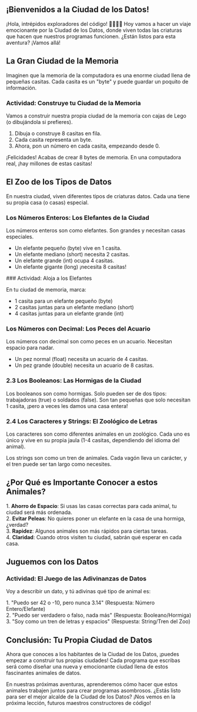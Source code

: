 ##  ¡Bienvenidos a la Ciudad de los Datos!


¡Hola, intrépidos exploradores del código! 🕵️‍♀️🕵️‍♂️ Hoy vamos a hacer un viaje emocionante por la Ciudad de los Datos, donde viven todas las criaturas que hacen que nuestros programas funcionen. ¿Están listos para esta aventura? ¡Vamos allá!


## La Gran Ciudad de la Memoria


Imaginen que la memoria de la computadora es una enorme ciudad llena de pequeñas casitas. Cada casita es un "byte" y puede guardar un poquito de información.


### Actividad: Construye tu Ciudad de la Memoria


Vamos a construir nuestra propia ciudad de la memoria con cajas de Lego (o dibujándola si prefieres).


1. Dibuja o construye 8 casitas en fila.
2. Cada casita representa un byte.
3. Ahora, pon un número en cada casita, empezando desde 0.


¡Felicidades! Acabas de crear 8 bytes de memoria. En una computadora real, ¡hay millones de estas casitas!


## El Zoo de los Tipos de Datos


En nuestra ciudad, viven diferentes tipos de criaturas datos. Cada una tiene su propia casa (o casas) especial.


### Los Números Enteros: Los Elefantes de la Ciudad


Los números enteros son como elefantes. Son grandes y necesitan casas especiales.


- Un elefante pequeño (byte) vive en 1 casita.
- Un elefante mediano (short) necesita 2 casitas.
- Un elefante grande (int) ocupa 4 casitas.
- Un elefante gigante (long) ¡necesita 8 casitas!


\### Actividad: Aloja a los Elefantes

En tu ciudad de memoria, marca:

- 1 casita para un elefante pequeño (byte)
- 2 casitas juntas para un elefante mediano (short)
- 4 casitas juntas para un elefante grande (int)



### Los Números con Decimal: Los Peces del Acuario


Los números con decimal son como peces en un acuario. Necesitan espacio para nadar.


- Un pez normal (float) necesita un acuario de 4 casitas.
- Un pez grande (double) necesita un acuario de 8 casitas.



### 2\.3 Los Booleanos: Las Hormigas de la Ciudad


Los booleanos son como hormigas. Solo pueden ser de dos tipos: trabajadoras (true) o soldados (false). Son tan pequeñas que solo necesitan 1 casita, ¡pero a veces les damos una casa entera!


### 2\.4 Los Caracteres y Strings: El Zoológico de Letras


Los caracteres son como diferentes animales en un zoológico. Cada uno es único y vive en su propia jaula (1-4 casitas, dependiendo del idioma del animal).

Los strings son como un tren de animales. Cada vagón lleva un carácter, y el tren puede ser tan largo como necesites.


## ¿Por Qué es Importante Conocer a estos Animales?


1\. **Ahorro de Espacio**: Si usas las casas correctas para cada animal, tu ciudad será más ordenada.  
2\. **Evitar Peleas**: No quieres poner un elefante en la casa de una hormiga, ¿verdad?  
3\. **Rapidez**: Algunos animales son más rápidos para ciertas tareas.  
4\. **Claridad**: Cuando otros visiten tu ciudad, sabrán qué esperar en cada casa.


## Juguemos con los Datos



### Actividad: El Juego de las Adivinanzas de Datos


Voy a describir un dato, y tú adivinas qué tipo de animal es:

1\. "Puedo ser 42 o -10, pero nunca 3.14" (Respuesta: Número Entero/Elefante)  
2\. "Puedo ser verdadero o falso, nada más" (Respuesta: Booleano/Hormiga)  
3\. "Soy como un tren de letras y espacios" (Respuesta: String/Tren del Zoo)


## Conclusión: Tu Propia Ciudad de Datos


Ahora que conoces a los habitantes de la Ciudad de los Datos, ¡puedes empezar a construir tus propias ciudades! Cada programa que escribas será como diseñar una nueva y emocionante ciudad llena de estos fascinantes animales de datos.

En nuestras próximas aventuras, aprenderemos cómo hacer que estos animales trabajen juntos para crear programas asombrosos. ¿Estás listo para ser el mejor alcalde de la Ciudad de los Datos? ¡Nos vemos en la próxima lección, futuros maestros constructores de código!